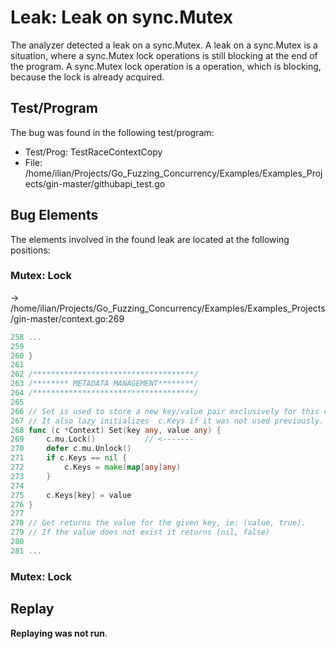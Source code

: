 # Leak: Leak on sync.Mutex

The analyzer detected a leak on a sync.Mutex.
A leak on a sync.Mutex is a situation, where a sync.Mutex lock operations is still blocking at the end of the program.
A sync.Mutex lock operation is a operation, which is blocking, because the lock is already acquired.

## Test/Program
The bug was found in the following test/program:

- Test/Prog: TestRaceContextCopy
- File: /home/ilian/Projects/Go_Fuzzing_Concurrency/Examples/Examples_Projects/gin-master/githubapi_test.go

## Bug Elements
The elements involved in the found leak are located at the following positions:

###  Mutex: Lock
-> /home/ilian/Projects/Go_Fuzzing_Concurrency/Examples/Examples_Projects/gin-master/context.go:269
```go
258 ...
259 
260 }
261 
262 /************************************/
263 /******** METADATA MANAGEMENT********/
264 /************************************/
265 
266 // Set is used to store a new key/value pair exclusively for this context.
267 // It also lazy initializes  c.Keys if it was not used previously.
268 func (c *Context) Set(key any, value any) {
269 	c.mu.Lock()           // <-------
270 	defer c.mu.Unlock()
271 	if c.Keys == nil {
272 		c.Keys = make(map[any]any)
273 	}
274 
275 	c.Keys[key] = value
276 }
277 
278 // Get returns the value for the given key, ie: (value, true).
279 // If the value does not exist it returns (nil, false)
280 
281 ...
```


###  Mutex: Lock
## Replay
**Replaying was not run**.

